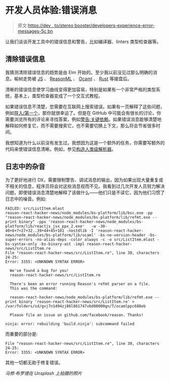 # 开发人员体验:错误消息

> 原文:[https://dev . to/stereo booster/developers-experience-error-messages-5c bn](https://dev.to/stereobooster/developers-experience-error-messages-5cbn)

让我们谈谈开发工具中的错误信息和警告，比如编译器、linters 类型检查器等。

## [](#clear-error-messages)清除错误信息

我猜测清除错误信息的趋势是由 Elm 开始的。至少我以前没见过那么明确的消息。榆树走势被 [JS](https://github.com/codehag/js-better-errors) 、 [ReasonML](https://github.com/reasonml-community/error-message-improvement) 、 [Ocaml](https://github.com/gasche/ocaml-better-errors) 、 [Rust](https://blog.rust-lang.org/2016/08/10/Shape-of-errors-to-come.html) 等接盘后。

清晰的错误信息使学习曲线变得更加容易，特别是如果有一个非常严格的类型系统，基本上，类型检查器变成了一个交互式教程。

如果错误信息不清楚，您需要在互联网上搜索错误。如果有一页解释了这些问题，例如[导入/第一个](https://github.com/benmosher/eslint-plugin-import/blob/master/docs/rules/first.md)，那你就很幸运了。但是在 GitHub 中可能会有很长的讨论，你需要浏览所有的评论来寻找答案，例如[警告:关键依赖](https://github.com/webpack/webpack/issues/196)。如果错误消息能够清楚地解释如何修复它，而不需要搜索它，也不需要切换上下文，那么将会节省很多时间。

我想知道为什么以前没有发生过。我想因为这是一个额外的任务，你需要写额外的代码来使错误信息清晰。例如，参见[构造人类级解析器](http://duriansoftware.com/joe/Constructing-human-grade-parsers.html)。

## [](#noise-in-the-logs)日志中的杂音

为了更好地进行 DX，需要限制警告、调试消息的输出，因为如果出现大量重复或不相关的信息，程序员将会对这些消息视而不见。我看到过几次开发人员努力解决问题，即使错误消息清楚地解释了该做什么——他们只是不读它，因为他们习惯了日志中的噪音。例如:

```
FAILED: src/ListItem.mlast
reason-react-hacker-news/node_modules/bs-platform/lib/bsc.exe -pp "reason-react-hacker-news/node_modules/bs-platform/lib/refmt.exe --print binary" -ppx 'reason-react-hacker-news/node_modules/bs-platform/lib/reactjs_jsx_ppx_2.exe'   -w -30-40+6+7+27+32..39+44+45+101 -nostdlib -I 'reason-react-hacker-news/node_modules/bs-platform/lib/ocaml' -bs-no-version-header -bs-super-errors -no-alias-deps -color always -c -o src/ListItem.mlast -bs-syntax-only -bs-binary-ast -impl reason-react-hacker-news/src/ListItem.re
File "reason-react-hacker-news/src/ListItem.re", line 30, characters 24-25:
Error: 3355: <UNKNOWN SYNTAX ERROR>

  We've found a bug for you!
  reason-react-hacker-news/src/ListItem.re

  There's been an error running Reason's refmt parser on a file.
  This was the command:

  reason-react-hacker-news/node_modules/bs-platform/lib/refmt.exe --print binary 'reason-react-hacker-news/src/ListItem.re' > /var/folders/sd/gvj7n1494zj86l861747vbd00000gn/T/ocamlppc688eb

  Please file an issue on github.com/facebook/reason. Thanks!

ninja: error: rebuilding 'build.ninja': subcommand failed 
```

而重要的部分是:

```
File "reason-react-hacker-news/src/ListItem.re", line 30, characters 24-25:
Error: 3355: <UNKNOWN SYNTAX ERROR> 
```

其他一切都无助于修复错误。

*马修·布罗德在 Unsplash 上拍摄的照片*